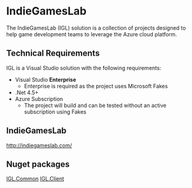 # IndieGamesLab
The IndieGamesLab (IGL) solution is a collection of projects designed to help game development teams to leverage the Azure cloud platform.

## Technical Requirements
IGL is a Visual Studio solution with the following requirements:
* Visual Studio **Enterprise**
  * Enterprise is required as the project uses Microsoft Fakes
* .Net 4.5+
* Azure Subscription
  * The project will build and can be tested without an active subscription using Fakes

## IndieGamesLab
http://indiegameslab.com/

## Nuget packages
[IGL.Common](https://www.nuget.org/packages/IGL.Common)
[IGL.Client](https://www.nuget.org/packages/IGL.Client)

